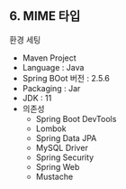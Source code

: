 ## 6. MIME 타입

환경 세팅
- Maven Project
- Language : Java
- Spring BOot 버전 : 2.5.6
- Packaging : Jar
- JDK : 11
- 의존성
  - Spring Boot DevTools
  - Lombok
  - Spring Data JPA
  - MySQL Driver
  - Spring Security
  - Spring Web
  - Mustache